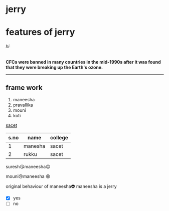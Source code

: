 # jerry
# features of jerry
###### hi
**CFCs were banned in many countries in the mid-1990s after it was found that they were breaking up the Earth's ozone.**
____
## frame work
1. maneesha
2. pravallika
3. mouni
4. koti

[sacet](http://sacet.ac.in)

s.no | name | college
-----|------|--------
1|manesha|sacet
2|rukku|sacet

suresh:kissing_heart:maneesha:blush:

mouni:cry:maneesha :satisfied:

original behaviour of maneesha:alien:
maneesha is a jerry

- [x] yes
- [ ] no
